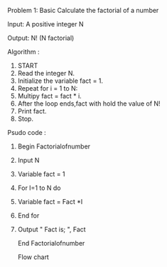 Problem 1: Basic
Calculate the factorial of a number

Input: A positive integer N

Output: N! (N factorial)

Algorithm : 
1. START
2. Read the integer N.
3. Initialize the variable fact = 1.
4. Repeat for i = 1 to N:
5.   Multipy fact = fact * i.
6.   After the loop ends,fact with hold the value of N!
7.   Print fact.
8.   Stop.

Psudo code :
1. Begin Factorialofnumber
2. Input N
3. Variable fact = 1
4. For I=1 to N do
5. Variable fact = Fact *I
6. End for

7. Output " Fact is; ", Fact

   End Factorialofnumber

   Flow chart
   
